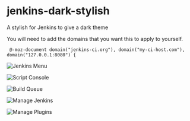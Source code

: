 # jenkins-dark-stylish
A stylish for Jenkins to give a dark theme

You will need to add the domains that you want this to apply to yourself.

```
 @-moz-document domain("jenkins-ci.org"), domain("my-ci-host.com"), domain("127.0.0.1:8080") {
```


![Jenkins Menu](http://i.imgur.com/Tuk4X2J.png)

![Script Console](http://i.imgur.com/cMfkrb1.png)

![Build Queue](http://i.imgur.com/3XI4Ssc.png)

![Manage Jenkins](http://i.imgur.com/KpxsHl4.png)

![Manage Plugins](http://i.imgur.com/yTTJ6qO.png)
